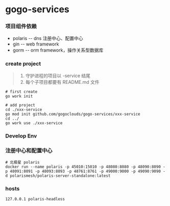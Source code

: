 # gogo-services

### 项目组件依赖
- polaris -- dns 注册中心、配置中心
- gin -- web framework
- gorm -- orm framework，操作关系型数据库

### create project
> 1. 守护进程的项目以 -service 结尾
> 2. 每个子项目都要有 README.md 文件
```shell
# first create
go work init
```

```shell
# add project
cd ./xxx-service
go mod init github.com/gogoclouds/gogo-services/xxx-service
cd ../
go work use ./xxx-service
```

### Develop Env
### 注册中心和配置中心
```shell
# 北极星 polaris
docker run --name polaris -p 45010:15010 -p 48080:8080 -p 48090:8090 -p 48091:8091 -p 48093:8093 -p 48761:8761 -p 49000:9000 -p 49090:9090 -d polarismesh/polaris-server-standalone:latest
```

### hosts
```shell
127.0.0.1 polaris-headless
```